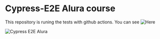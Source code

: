 # Cypress-E2E Alura course

This repository is runing the tests with github actions. You can see ![Here](https://github.com/dartora/Cypress-E2E/actions)

![Cypress E2E Alura](https://www.cypress.io/static/cypress-io-logo-social-share-8fb8c02106e8d9dd57b18f3b4e8a3602.png](https://www.alura.com.br/curso-online-cypress-automacao-de-testes-e2e)https://www.alura.com.br/curso-online-cypress-automacao-de-testes-e2e)
